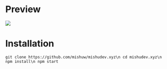 # Preview
<img src="https://cdn.mishudev.xyz/t/overview.png">

# Installation
`git clone https://github.com/mishuw/mishudev.xyz\n
cd mishudev.xyz\n
npm install\n
npm start`
